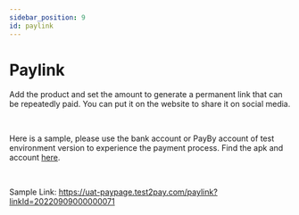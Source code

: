 ```yaml
---
sidebar_position: 9
id: paylink
---
```


# Paylink

Add the product and set the amount to generate a permanent link that can be repeatedly paid. You can put it on the website to share it on social media. 

<br/>

Here is a sample, please use the bank account or PayBy account of test environment version to experience the payment process. Find the apk and account [here](/demos/testaccount).

<br/>

Sample Link: https://uat-paypage.test2pay.com/paylink?linkId=20220909000000071

